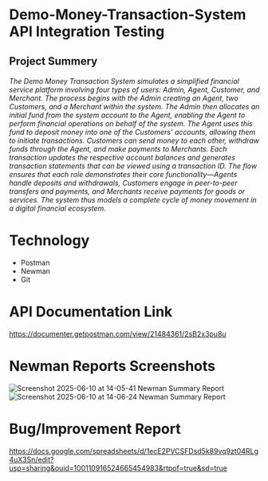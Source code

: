 # Demo-Money-Transaction-System API Integration Testing
## Project Summery
###### The Demo Money Transaction System simulates a simplified financial service platform involving four types of users: Admin, Agent, Customer, and Merchant. The process begins with the Admin creating an Agent, two Customers, and a Merchant within the system. The Admin then allocates an initial fund from the system account to the Agent, enabling the Agent to perform financial operations on behalf of the system. The Agent uses this fund to deposit money into one of the Customers' accounts, allowing them to initiate transactions. Customers can send money to each other, withdraw funds through the Agent, and make payments to Merchants. Each transaction updates the respective account balances and generates transaction statements that can be viewed using a transaction ID. The flow ensures that each role demonstrates their core functionality—Agents handle deposits and withdrawals, Customers engage in peer-to-peer transfers and payments, and Merchants receive payments for goods or services. The system thus models a complete cycle of money movement in a digital financial ecosystem.

# Technology
- Postman
- Newman
- Git

# API Documentation Link
https://documenter.getpostman.com/view/21484361/2sB2x3pu8u 

# Newman Reports Screenshots
![Screenshot 2025-06-10 at 14-05-41 Newman Summary Report](https://github.com/user-attachments/assets/6c442b42-fc8c-4d8a-893f-17812d63aeea)
![Screenshot 2025-06-10 at 14-06-24 Newman Summary Report](https://github.com/user-attachments/assets/4dee01a8-fbd5-403a-920e-31757926b8fc)

# Bug/Improvement Report
https://docs.google.com/spreadsheets/d/1ecE2PVCSFDsd5k89vq9zt04RLg4uX3Sn/edit?usp=sharing&ouid=100110916524665454983&rtpof=true&sd=true 
